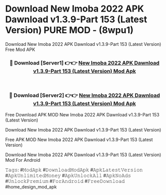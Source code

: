 # Download New Imoba 2022 APK Dawnload v1.3.9-Part 153 (Latest Version) PURE MOD - (8wpu1)
Download New Imoba 2022 APK Dawnload v1.3.9-Part 153 (Latest Version) Free Mod APK

<div align="center">
<h3>🔴 Download [Server1] 👉👉 <a href="https://apk-comot.site?title=New_Imoba_2022_APK_Dawnload_v1.3.9-Part_153_(Latest_Version)">New Imoba 2022 APK Dawnload v1.3.9-Part 153 (Latest Version) Mod Apk</a></h3><br>

<h3>🔴 Download [Server2] 👉👉 <a href="https://apk-comot.site?title=New_Imoba_2022_APK_Dawnload_v1.3.9-Part_153_(Latest_Version)">New Imoba 2022 APK Dawnload v1.3.9-Part 153 (Latest Version) Mod Apk</a></h3>
</div>


Free Download APK MOD New Imoba 2022 APK Dawnload v1.3.9-Part 153 (Latest Version)

Download New Imoba 2022 APK Dawnload v1.3.9-Part 153 (Latest Version) 

Free APK MOD New Imoba 2022 APK Dawnload v1.3.9-Part 153 (Latest Version) 

Download New Imoba 2022 APK Dawnload v1.3.9-Part 153 (Latest Version) Mod For Android

𝚃𝚊𝚐𝚜: #𝙼𝚘𝚍𝙰𝚙𝚔 #𝙳𝚘𝚠𝚗𝚕𝚘𝚊𝚍𝙼𝚘𝚍𝙰𝚙𝚔 #𝙰𝚙𝚔𝙻𝚊𝚝𝚎𝚜𝚝𝚅𝚎𝚛𝚜𝚒𝚘𝚗 #𝙰𝚙𝚔𝚄𝚗𝚕𝚒𝚖𝚒𝚝𝚎𝚍𝙼𝚘𝚗𝚎𝚢 #𝙰𝚙𝚔𝚄𝚗𝚕𝚘𝚌𝚔𝙰𝚕𝚕 #𝙰𝚙𝚔𝙽𝚘𝙰𝚍𝚜 #𝚄𝚗𝚕𝚘𝚌𝚔𝙿𝚛𝚎𝚖𝚒𝚞𝚖 #𝙵𝚘𝚛𝙰𝚗𝚍𝚛𝚘𝚒𝚍 #𝙵𝚛𝚎𝚎𝙳𝚘𝚠𝚗𝚕𝚘𝚊𝚍 #home_design_mod_apk